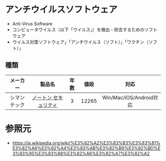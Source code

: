 # アンチウイルスソフトウェア
- Anti-Virus Software
- コンピュータウイルス（以下「ウイルス」）を検出・除去するためのソフトウェア
- ウイルス対策ソフトウェア」「アンチウイルス（ソフト）」「ワクチン（ソフト）」

## 種類

|メーカー|製品名|年数|値段|対応|
|:--:|:--:|:--:|:--:|:--:|
|シマンテック|[ノートン セキュリティ](https://www.amazon.co.jp/%E3%83%8E%E3%83%BC%E3%83%88%E3%83%B3-%E3%82%BB%E3%82%AD%E3%83%A5%E3%83%AA%E3%83%86%E3%82%A3-%E3%83%97%E3%83%AC%E3%83%9F%E3%82%A2%E3%83%A0-3%E5%8F%B0%E7%89%88-Android%E5%AF%BE%E5%BF%9C/dp/B01LYASXCT/ref=sr_1_2?ie=UTF8&qid=1505634444&sr=8-2&keywords=%E3%83%8E%E3%83%BC%E3%83%88%E3%83%B3+%E3%82%BB%E3%82%AD%E3%83%A5%E3%83%AA%E3%83%86%E3%82%A3)|3|12265|Win/Mac/iOS/Android対応


# 参照元
- https://ja.wikipedia.org/wiki/%E3%82%A2%E3%83%B3%E3%83%81%E3%82%A6%E3%82%A4%E3%83%AB%E3%82%B9%E3%82%BD%E3%83%95%E3%83%88%E3%82%A6%E3%82%A7%E3%82%A2
